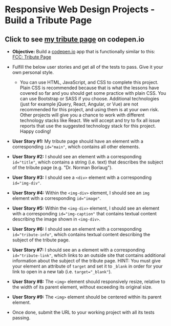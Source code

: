 # Responsive Web Design Projects - Build a Tribute Page  

## Click to see [my tribute page](https://codepen.io/sroma/full/OdzPea) on codepen.io

* **Objective:** Build a [codepen.io](https://codepen.io) app that is functionally similar to this: [FCC: Tribute Page](https://codepen.io/freeCodeCamp/full/zNqgVx)  
* Fulfill the below user stories and get all of the tests to pass. Give it your own personal style.  
  * You can use HTML, JavaScript, and CSS to complete this project. Plain CSS is recommended because that is what the lessons have covered so far and you should get some practice with plain CSS. You can use Bootstrap or SASS if you choose. Additional technologies (just for example jQuery, React, Angular, or Vue) are not recommended for this project, and using them is at your own risk. Other projects will give you a chance to work with different technology stacks like React. We will accept and try to fix all issue reports that use the suggested technology stack for this project. Happy coding!  
  
  
* **User Story #1:** My tribute page should have an element with a corresponding `id="main"`, which contains all other elements.  
* **User Story #2:** I should see an element with a corresponding `id="title"`, which contains a string (i.e. text) that describes the subject of the tribute page (e.g. "Dr. Norman Borlaug").  
* **User Story #3:** I should see a `<div>` element with a corresponding `id="img-div"`.  
* **User Story #4:** Within the `<img-div>` element, I should see an `img` element with a corresponding `id="image"`.  
* **User Story #5:** Within the `<img-div>` element, I should see an element with a corresponding `id="img-caption"` that contains textual content describing the image shown in `<img-div>`.  
* **User Story #6:** I should see an element with a corresponding `id="tribute-info"`, which contains textual content describing the subject of the tribute page.  
* **User Story #7:** I should see an a element with a corresponding `id="tribute-link"`, which links to an outside site that contains additional information about the subject of the tribute page. HINT: You must give your element an attribute of `target` and set it to `_blank` in order for your link to open in a new tab (i.e. `target="_blank"`).  
* **User Story #8:** The `<img>` element should responsively resize, relative to the width of its parent element, without exceeding its original size.  
* **User Story #9:** The `<img>` element should be centered within its parent element. 
* Once done, submit the URL to your working project with all its tests passing.  

